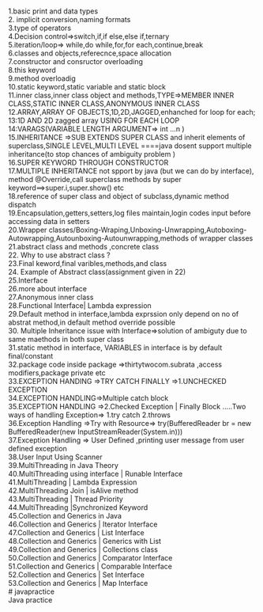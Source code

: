 <br>1.basic print and data types
<br>2. implicit conversion,naming formats
<br>3.type of operators
<br>4.Decision control=>switch,if,if else,else if,ternary
<br>5.iteration/loop=> while,do while,for,for each,continue,break
<br>6.classes and objects,referecnce,space allocation
<br>7.constructor and consructor overloading
<br>8.this keyword
<br>9.method overloadig
<br>10.static keyword,static variable and static block
<br>11.inner class,inner class object and methods,TYPE=>MEMBER INNER CLASS,STATIC INNER CLASS,ANONYMOUS INNER CLASS
<br>12.ARRAY,ARRAY OF OBJECTS,1D,2D,JAGGED,enhanched for loop for each;
<br>13:1D AND 2D zagged array USING FOR EACH LOOP
<br>14:VARAGS(VARIABLE LENGTH ARGUMENT=> int ...n )
<br>15.INHERITANCE =>SUB EXTENDS SUPER CLASS and inherit elements of superclass,SINGLE LEVEL,MULTI LEVEL ====java dosent support multiple inheritance(to stop chances of ambiguity problem )
<br>16.SUPER KEYWORD THROUGH CONSTRUCTOR
<br>17.MULTIPLE INHERITANCE not spport by java (but we can do by interface), method @Override,call superclass methods by super keyword==>super.i,super.show() etc
<br>18.reference of super class and object of subclass,dynamic method dispatch
<br>19.Encapsulation,getters,setters,log files maintain,login codes input before accessing data in setters
<br>20.Wrapper classes/Boxing-Wraping,Unboxing-Unwrapping,Autoboxing-Autowrapping,Autounboxing-Autounwrapping,methods of wrapper classes
<br>21.abstract class and methods ,concrete class
<br>22. Why to use abstract class ?
<br>23.Final keword,final varibles,methods,and class
<br>24. Example of Abstract class(assignment given in 22)
<br>25.Interface
<br>26.more about interface 
<br>27.Anonymous inner class
<br>28.Functional Interface| Lambda expression
<br>29.Default method in interface,lambda exprssion only depend on no of abstrat method,in default method override possible
<br>30. Multiple Inheritance issue with Interface=>solution of ambiguty due to same maethods in both super class
<br>31.static method in interface, VARIABLES in interface is by default final/constant
<br>32.package code inside package =>thirtytwocom.subrata  ,access modifiers,package private etc
<br>33.EXCEPTION HANDING =>TRY CATCH FINALLY =>1.UNCHECKED EXCEPTION
<br>34.EXCEPTION HANDLING=>Multiple catch block
<br>35.EXCEPTION HANDLING =>2.Checked Exception | Finally Block .....Two ways of handling Exception=> 1.try catch 2.throws
<br>36.Exception Handling =>Try with Resource=> try(BufferedReader br = new BufferedReader(new InputStreamReader(System.in)))
<br>37.Exception Handling => User Defined ,printing user message from user defined exception
<br>38.User Input Using Scanner
<br>39.MultiThreading in Java Theory 
<br>40.MultiThreading using interface | Runable Interface 
<br>41.MultiThreading | Lambda Expression 
<br>42.MultiThreading Join | isAlive method
<br>43.MultiThreading | Thread Priority
<br>44.MultiThreading |Synchronized Keyword 
<br>45.Collection  and Generics in Java
<br>46.Collection and Generics | Iterator Interface 
<br>47.Collection and Generics | List Interface
<br>48.Collection and Generics | Generics with List 
<br>49.Collection and Generics | Collections class
<br>50.Collection and Generics | Comparator Interface
<br>51.Collection and Generics | Comparable Interface
<br>52.Collection and Generics | Set Interface
<br>53.Collection and Generics | Map Interface
<br># javapractice
<br>Java practice
